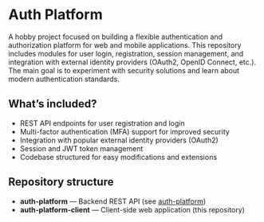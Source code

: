 # Auth Platform

A hobby project focused on building a flexible authentication and authorization platform for web and mobile applications. This repository includes modules for user login, registration, session management, and integration with external identity providers (OAuth2, OpenID Connect, etc.). The main goal is to experiment with security solutions and learn about modern authentication standards.

## What’s included?

- REST API endpoints for user registration and login
- Multi-factor authentication (MFA) support for improved security
- Integration with popular external identity providers (OAuth2)
- Session and JWT token management
- Codebase structured for easy modifications and extensions

## Repository structure

- **auth-platform** — Backend REST API (see [auth-platform](https://github.com/Aadameqq/auth-platform))
- **auth-platform-client** — Client-side web application (this repository)
